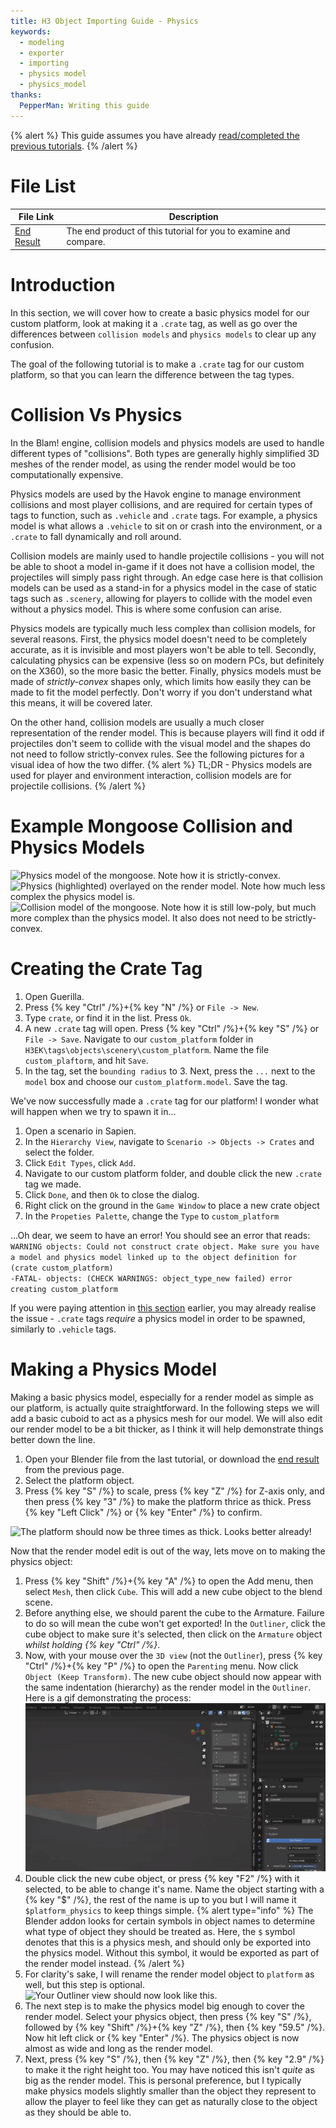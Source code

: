 ```yaml
---
title: H3 Object Importing Guide - Physics
keywords:
  - modeling
  - exporter
  - importing
  - physics model
  - physics_model
thanks:
  PepperMan: Writing this guide
---
```

{% alert %}
This guide assumes you have already [read/completed the previous tutorials](~object-importing).
{% /alert %}

# File List
| File Link                                                                                          | Description
|--------------------------------------------------------------------------------------------------- | -----------------------------------
|[End Result](https://drive.google.com/file/d/1mteG515evA6pH74s-XFSnwx96Xe6MsOY/view?usp=sharing)    | The end product of this tutorial for you to examine and compare.

# Introduction
In this section, we will cover how to create a basic physics model for our custom platform, look at making it a `.crate` tag, as well as go over the differences between `collision models` and `physics models` to clear up any confusion.

The goal of the following tutorial is to make a `.crate` tag for our custom platform, so that you can learn the difference between the tag types.

# Collision Vs Physics
In the Blam! engine, collision models and physics models are used to handle different types of "collisions". Both types are generally highly simplified 3D meshes of the render model, as using the render model would be too computationally expensive.

Physics models are used by the Havok engine to manage environment collisions and most player collisions, and are required for certain types of tags to function, such as `.vehicle` and `.crate` tags. For example, a physics model is what allows a `.vehicle` to sit on or crash into the environment, or a `.crate` to fall dynamically and roll around.

Collision models are mainly used to handle projectile collisions - you will not be able to shoot a model in-game if it does not have a collision model, the projectiles will simply pass right through. An edge case here is that collision models can be used as a stand-in for a physics model in the case of static tags such as `.scenery`, allowing for players to collide with the model even without a physics model. This is where some confusion can arise.

Physics models are typically much less complex than collision models, for several reasons. First, the physics model doesn't need to be completely accurate, as it is invisible and most players won't be able to tell. Secondly, calculating physics can be expensive (less so on modern PCs, but definitely on the X360), so the more basic the better. Finally, physics models must be made of *strictly-convex* shapes only, which limits how easily they can be made to fit the model perfectly. Don't worry if you don't understand what this means, it will be covered later.

On the other hand, collision models are usually a much closer representation of the render model. This is because players will find it odd if projectiles don't seem to collide with the visual model and the shapes do not need to follow strictly-convex rules. See the following pictures for a visual idea of how the two differ.
{% alert %}
TL;DR - Physics models are used for player and environment interaction, collision models are for projectile collisions.
{% /alert %}

# Example Mongoose Collision and Physics Models
![](A.png "Physics model of the mongoose. Note how it is strictly-convex.")
![](B.png "Physics (highlighted) overlayed on the render model. Note how much less complex the physics model is.")
![](C.png "Collision model of the mongoose. Note how it is still low-poly, but much more complex than the physics model. It also does not need to be strictly-convex.")

# Creating the Crate Tag
1. Open Guerilla.
2. Press {% key "Ctrl" /%}+{% key "N" /%} or `File -> New`.
3. Type `crate`, or find it in the list. Press `Ok`.
4. A new `.crate` tag will open. Press {% key "Ctrl" /%}+{% key "S" /%} or `File -> Save`. Navigate to our `custom_platform` folder in `H3EK\tags\objects\scenery\custom_platform`. Name the file `custom_plaftorm`, and hit `Save`.
5. In the tag, set the `bounding radius` to 3. Next, press the `...` next to the `model` box and choose our `custom_platform.model`. Save the tag.

We've now successfully made a `.crate` tag for our platform! I wonder what will happen when we try to spawn it in...

1. Open a scenario in Sapien.
2. In the `Hierarchy View`, navigate to `Scenario -> Objects -> Crates` and select the folder.
3. Click `Edit Types`, click `Add`.
4. Navigate to our custom platform folder, and double click the new `.crate` tag we made.
5. Click `Done`, and then `Ok` to close the dialog.
6. Right click on the ground in the `Game Window` to place a new crate object
7. In the `Propeties Palette`, change the `Type` to `custom_platform`

...Oh dear, we seem to have an error! You should see an error that reads:  
`WARNING objects: Could not construct crate object. Make sure you have a model and physics model linked up to the object definition for (crate custom_platform)`  
`-FATAL- objects: (CHECK WARNINGS: object_type_new failed) error creating custom_platform`

If you were paying attention in [this section](#collision-vs-physics) earlier, you may already realise the issue - `.crate` tags *require* a physics model in order to be spawned, similarly to `.vehicle` tags.

# Making a Physics Model
Making a basic physics model, especially for a render model as simple as our platform, is actually quite straightforward. In the following steps we will add a basic cuboid to act as a physics mesh for our model. We will also edit our render model to be a bit thicker, as I think it will help demonstrate things better down the line.

1. Open your Blender file from the last tutorial, or download the [end result](~blender-object-creation-materials) from the previous page.
2. Select the platform object.
3. Press {% key "S" /%} to scale, press {% key "Z" /%} for Z-axis only, and then press {% key "3" /%} to make the platform thrice as thick. Press {% key "Left Click" /%} or {% key "Enter" /%} to confirm.

![](D.png "The platform should now be three times as thick. Looks better already!")

Now that the render model edit is out of the way, lets move on to making the physics object:

1. Press {% key "Shift" /%}+{% key "A" /%} to open the Add menu, then select `Mesh`, then click `Cube`. This will add a new cube object to the blend scene.
2. Before anything else, we should parent the cube to the Armature. Failure to do so will mean the cube won't get exported! In the `Outliner`, click the cube object to make sure it's selected, then click on the `Armature` object *whilst holding {% key "Ctrl" /%}*.
3. Now, with your mouse over the `3D view` (not the `Outliner`), press {% key "Ctrl" /%}+{% key "P" /%} to open the `Parenting` menu. Now click `Object (Keep Transform)`. The new cube object should now appear with the same indentation (hierarchy) as the render model in the `Outliner`. Here is a gif demonstrating the process:
![](F.gif "Parenting the new cube object to the Armature.")
4. Double click the new cube object, or press {% key "F2" /%} with it selected, to be able to change it's name. Name the object starting with a {% key "$" /%}, the rest of the name is up to you but I will name it `$platform_physics` to keep things simple.
    {% alert type="info" %}
    The Blender addon looks for certain symbols in object names to determine what type of object they should be treated as. Here, the `$` symbol denotes that this is a physics mesh, and should only be exported into the physics model. Without this symbol, it would be exported as part of the render model instead.
    {% /alert %}
5. For clarity's sake, I will rename the render model object to `platform` as well, but this step is optional.
![](G.png "Your Outliner view should now look like this.")
6. The next step is to make the physics model big enough to cover the render model. Select your physics object, then press {% key "S" /%}, followed by {% key "Shift" /%}+{% key "Z" /%}, then {% key "59.5" /%}. Now hit left click or {% key "Enter" /%}. The physics object is now almost as wide and long as the render model.
7. Next, press {% key "S" /%}, then {% key "Z" /%}, then {% key "2.9" /%} to make it the right height too. You may have noticed this isn't *quite* as big as the render model. This is personal preference, but I typically make physics models slightly smaller than the object they represent to allow the player to feel like they can get as naturally close to the object as they should be able to.